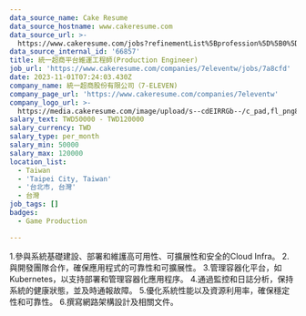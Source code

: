 ```yaml
---
data_source_name: Cake Resume
data_source_hostname: www.cakeresume.com
data_source_url: >-
  https://www.cakeresume.com/jobs?refinementList%5Bprofession%5D%5B0%5D=game-production&range%5Bsalary_range%5D%5Bmin%5D=100000
data_source_internal_id: '66857'
title: 統一超商平台維運工程師(Production Engineer)
job_url: 'https://www.cakeresume.com/companies/7eleventw/jobs/7a8cfd'
date: 2023-11-01T07:24:03.430Z
company_name: 統一超商股份有限公司（7-ELEVEN)
company_page_url: 'https://www.cakeresume.com/companies/7eleventw'
company_logo_url: >-
  https://media.cakeresume.com/image/upload/s--cdEIRRGb--/c_pad,fl_png8,h_200,w_200/v1645008976/dc2s6oq4ungj2mqusocp.png
salary_text: TWD50000 - TWD120000
salary_currency: TWD
salary_type: per_month
salary_min: 50000
salary_max: 120000
location_list:
  - Taiwan
  - 'Taipei City, Taiwan'
  - '台北市, 台灣'
  - 台灣
job_tags: []
badges:
  - Game Production

---
```


1.參與系統基礎建設、部署和維護高可用性、可擴展性和安全的Cloud Infra。 2.與開發團隊合作，確保應用程式的可靠性和可擴展性。 3.管理容器化平台，如 Kubernetes，以支持部署和管理容器化應用程序。 4.通過監控和日誌分析，保持系統的健康狀態，並及時通報故障。 5.優化系統性能以及資源利用率，確保穩定性和可靠性。 6.撰寫網路架構設計及相關文件。
